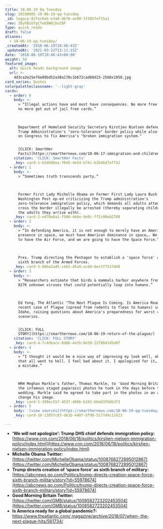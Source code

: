 ```yaml
---
title: 18.06.19 Qq Tuesday
slug: 20190905-18-06-19-qq-tuesday
_id: legacy-82fec6eb-e3a0-4b76-ae90-3f392fef31a1
_rev: ZEyhBiGfgCfwE8WOjbuCBF
type: quick_reads
draft: false
aliases:
  - 18-06-19-qq-tuesday/
_createdAt: '2018-06-19T10:46:43Z'
_updatedAt: '2021-03-22T13:11:15Z'
date: '2018-06-19T10:46:43+00:00'
weight: 50
featured_image:
  alt: Quick Reads background image
  url: >-
    4d3ca2e25ef6e89bd52a38a178c1b672cad60d23-2560x1958.jpg
card_series: Quotes
colorpaletteclassname: '--light-gray'
cards:
  - order: 0
    body: >-
      > “Illegal actions have and must have consequences. No more free passes,
      no more get out of jail free cards.”  
        
        
        
      Department of Homeland Security Secretary Kirstjen Nielsen defending the
      Trump Administration's "zero-tolerance" border policy while also calling
      on Congress to fix America's "broken immigration system."


      [CLICK: SmartHer
      Facts](https://smarthernews.com/18-06-17-immigration-and-children-at-border/)
    citation: 'CLICK: SmartHer Facts'
    _key: card-1-63db98ea-f645-4e54-b74c-b2b46d7eff42
  - order: 1
    body: >-
      > “Sometimes truth transcends party.”  
        
        
        
      Former First Lady Michelle Obama on Former First Lady Laura Bush's
      Washington Post op-ed criticizing the Trump administration's
      zero-tolerance immigration policy, which demands all adults attempting to
      cross the border illegally be arrested (thereby separating children from
      the adults they arrive with).
    _key: card-2-ed70a6a1-f306-4ebe-9e9c-ff2c00eb2780
  - order: 2
    body: >-
      > “In defending America, it is not enough to merely have an American
      presence in space, we must have American dominance in space…. We are going
      to have the Air Force, and we are going to have the Space Force.”  
        
        
        
      Pres. Trump directing the Pentagon to establish a 'space force' as the
      sixth branch of the Armed Forces.
    _key: card-3-86be2a45-ceb5-45a8-acd4-6ec5f7527d46
  - order: 3
    body: >-
      > “Researchers estimate that birds & mammals harbor anywhere from 631K to
      827K unknown viruses that could potentially leap into humans.”  
        
        
        
      Ed Yong, The Atlantic "The Next Plague Is Coming. Is America Ready?" - A
      recent case of Plague (spread from rodents to fleas to humans) surfaced in
      Idaho, raising questions about America's preparedness for worst case
      scenarios.


      [CLICK: FULL
      STORY](https://smarthernews.com/18-06-19-return-of-the-plague/)
    citation: 'CLICK: FULL STORY'
    _key: card-4-7c4dbace-8d8b-4afb-8e58-22f864145e0f
  - order: 4
    body: >-
      > “I thought it would be a nice way of improving my look well, obviously
      that all went to hell. I feel bad about it. I apologized for it…. That was
      a mistake.”  
        
        
        
      HRH Meghan Markle's father, Thomas Markle, to 'Good Morning Britain' on
      the infamous staged paparazzi photos he took in the days before the royal
      wedding. Markle said he agreed to take part in the photos in an attempt to
      change his image.
    _key: card-5-399ec557-453f-406b-b193-bbdd3f66b3f3
  - order: 5
    body: '[view sources](https://smarthernews.com/18-06-19-qq-tuesday/)'
    _key: card-10-13057c83-d61b-448f-bf98-5177d4c12423

---
```

* **‘We will not apologize’: Trump DHS chief defends immigration policy:**  
[https://www.cnn.com/2018/06/18/politics/kirstjen-nielsen-immigration-policy/index.html](https://www.cnn.com/2018/06/18/politics/kirstjen-nielsen-immigration-policy/index.html)
* **Michelle Obama Twitter:**  
[https://twitter.com/MichelleObama/status/1008768272895012867](https://twitter.com/MichelleObama/status/1008768272895012867)
* **Trump directs creation of ‘space force’ as sixth branch of military:**  
[https://abcnews.go.com/Politics/trump-directs-creation-space-force-sixth-branch-military/story?id=55978674](https://abcnews.go.com/Politics/trump-directs-creation-space-force-sixth-branch-military/story?id=55978674)
* **Good Morning Britain Twitter:**  
[https://twitter.com/GMB/status/1008582723202453504](https://twitter.com/GMB/status/1008582723202453504)
* **Is America ready for a global pandemic?:**  
[https://www.theatlantic.com/ magazine/archive/2018/07/when- the-next-plague-hits/561734/](https://www.theatlantic.com/)